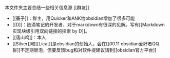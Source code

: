 本文件夹主要总结一些相关信息源
[[群友]]
- [[蚕子]]：群主，用Quicker和ANK给obsidian增加了很多可能
- [[D]]：链滴笔记的开发者，对于markdown有很深的见解。写有[[Markdown 实现块级引用双向链接的探索 by D]]。
- [[落山鸡]]：本人
- [[Silver]]和[[Licat]]是obsidian的创始人，会在[[00.11 obsidian爱好者QQ群]]不定期冒泡，但要反馈bug和对软件提建议请到[[obsidian官方平台]]
